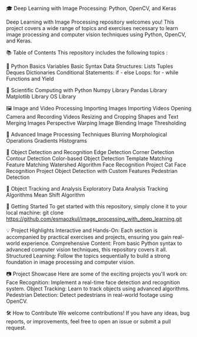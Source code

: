 🎓 Deep Learning with Image Processing: Python, OpenCV, and Keras

Deep Learning with Image Processing repository welcomes you! 
This project covers a wide range of topics and exercises necessary to learn image processing and computer vision techniques using Python, OpenCV, and Keras.

📚 Table of Contents
This repository includes the following topics :

🐍 Python Basics
Variables
Basic Syntax
Data Structures:
Lists
Tuples
Deques
Dictionaries
Conditional Statements: if - else
Loops: for - while
Functions and Yield

🔬 Scientific Computing with Python
Numpy Library
Pandas Library
Matplotlib Library
OS Library

🖼️ Image and Video Processing
Importing Images
Importing Videos
Opening Camera and Recording Videos
Resizing and Cropping
Shapes and Text
Merging Images
Perspective Warping
Image Blending
Image Thresholding

🧠 Advanced Image Processing Techniques
Blurring
Morphological Operations
Gradients
Histograms

🤖 Object Detection and Recognition
Edge Detection
Corner Detection
Contour Detection
Color-based Object Detection
Template Matching
Feature Matching
Watershed Algorithm
Face Recognition Project
Cat Face Recognition Project
Object Detection with Custom Features
Pedestrian Detection

🧪 Object Tracking and Analysis
Exploratory Data Analysis
Tracking Algorithms
Mean Shift Algorithm

🚀 Getting Started
To get started with this repository, simply clone it to your local machine:
git clone https://github.com/esmaozkul/image_processing_with_deep_learning.git

💡 Project Highlights
Interactive and Hands-On: Each section is accompanied by practical exercises and projects, ensuring you gain real-world experience.
Comprehensive Content: From basic Python syntax to advanced computer vision techniques, this repository covers it all.
Structured Learning: Follow the topics sequentially to build a strong foundation in image processing and computer vision.

📷 Project Showcase
Here are some of the exciting projects you'll work on:
Face Recognition: Implement a real-time face detection and recognition system.
Object Tracking: Learn to track objects using advanced algorithms.
Pedestrian Detection: Detect pedestrians in real-world footage using OpenCV.

🛠️ How to Contribute
We welcome contributions! If you have any ideas, bug reports, or improvements, feel free to open an issue or submit a pull request.
